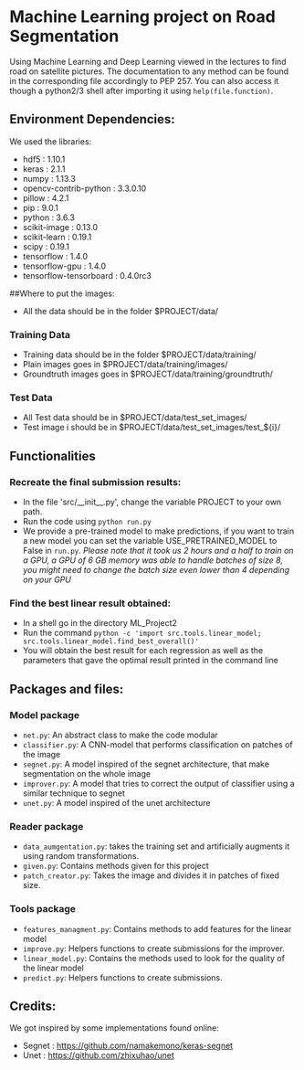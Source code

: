 # Machine Learning project on Road Segmentation

Using Machine Learning and Deep Learning viewed in the lectures to find road on satellite pictures.
The documentation to any method can be found in the corresponding file accordingly to PEP 257.
You can also access it though a python2/3 shell after importing it using `help(file.function)`.

## Environment Dependencies:

We used the libraries:
- hdf5 : 1.10.1
- keras : 2.1.1
- numpy : 1.13.3
- opencv-contrib-python : 3.3.0.10
- pillow : 4.2.1
- pip : 9.0.1
- python : 3.6.3
- scikit-image : 0.13.0
- scikit-learn : 0.19.1
- scipy : 0.19.1
- tensorflow : 1.4.0
- tensorflow-gpu : 1.4.0
- tensorflow-tensorboard : 0.4.0rc3

##Where to put the images:
- All the data should be in the folder $PROJECT/data/

### Training Data
- Training data should be in the folder $PROJECT/data/training/
- Plain images goes in $PROJECT/data/training/images/
- Groundtruth images goes in $PROJECT/data/training/groundtruth/

### Test Data
- All Test data should be in $PROJECT/data/test_set_images/
- Test image i should be in $PROJECT/data/test_set_images/test_${i}/

## Functionalities

### Recreate the final submission results:
- In the file 'src/\_\_init\_\_.py', change the variable PROJECT to your own path.
- Run the code using `python run.py`
- We provide a pre-trained model to make predictions, if you want to train a new model you can set the variable USE_PRETRAINED_MODEL to False in `run.py`.
*Please note that it took us 2 hours and a half to train on a GPU, a GPU of 6 GB memory was able to handle batches of size 8, you might need to change the batch size even lower than 4 depending on your GPU* 

### Find the best linear result obtained:
- In a shell go in the directory ML_Project2
- Run the command `python -c 'import src.tools.linear_model; src.tools.linear_model.find_best_overall()'`
- You will obtain the best result for each regression as well as the parameters that gave the optimal result printed in the command line

## Packages and files:

### Model package
- `net.py`: An abstract class to make the code modular
- `classifier.py`: A CNN-model that performs classification on patches of the image
- `segnet.py`: A model inspired of the segnet architecture, that make segmentation on the whole image
- `improver.py`: A model that tries to correct the output of classifier using a similar technique to segnet
- `unet.py`: A model inspired of the unet architecture

### Reader package
- `data_aumgentation.py`: takes the training set and artificially augments it using random transformations.
- `given.py`: Contains methods given for this project
- `patch_creator.py`: Takes the image and divides it in patches of fixed size.

### Tools package
- `features_managment.py`: Contains methods to add features for the linear model
- `improve.py`: Helpers functions to create submissions for the improver.
- `linear_model.py`: Contains the methods used to look for the quality of the linear model
- `predict.py`: Helpers functions to create submissions.

## Credits:
We got inspired by some implementations found online:
- Segnet : https://github.com/namakemono/keras-segnet
- Unet : https://github.com/zhixuhao/unet
